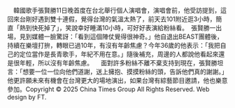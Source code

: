 　韓國歌手張賢勝11日晚首度在台北舉行個人演唱會，演唱會前，他受訪提到，這回來台剛好遇到雙十連假，覺得台灣的氣溫太熱了，前天去101附近逛3小時，簡直「熱到快死掉了」，笑說幸好睡滿10小時，可好好表演給粉絲看。　張賢勝一出場，見到媒體一臉驚訝：「看到這個陣仗覺得很神奇。」他自退出BEAST團體後，持續在樂壇打拚，轉眼已過10年，有沒有年齡焦慮？今年36歲的他表示：「我把自己的定位當作是長青歌手，年紀不用在意。」隨後補充，周邊的人都說他看起來還是很年輕，所以沒有年齡焦慮。
　面對許多粉絲不離不棄支持到現在，張賢勝坦言：「想要一位一位向他們道謝，送上擁抱、摸摸粉絲的頭，告訴他們真的謝謝。」他更許願未來有機會在台灣更大的場地演出，如果台灣有綜藝節目邀請，他也樂意參加。Copyright © 2025 China Times Group All Rights Reserved. Web design by FT.